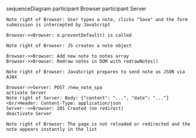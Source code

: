 sequenceDiagram
    participant Browser
    participant Server

    Note right of Browser: User types a note, clicks "Save" and the form submission is intercepted by JavaScript

    Browser->>Browser: e.preventDefault() is called

    Note right of Browser: JS creates a note object

    Browser->>Browser: Add new note to notes array
    Browser->>Browser: Redraw notes in DOM with redrawNotes()

    Note right of Browser: JavaScript prepares to send note as JSON via AJAX

    Browser->>Server: POST /new_note_spa
    activate Server
    Note right of Server: Body: {"content": "...", "date": "..."}<br/>Header: Content-Type: application/json
    Server-->>Browser: 201 Created (no redirect)
    deactivate Server

    Note right of Browser: The page is not reloaded or redirected and the note appears instantly in the list

    
